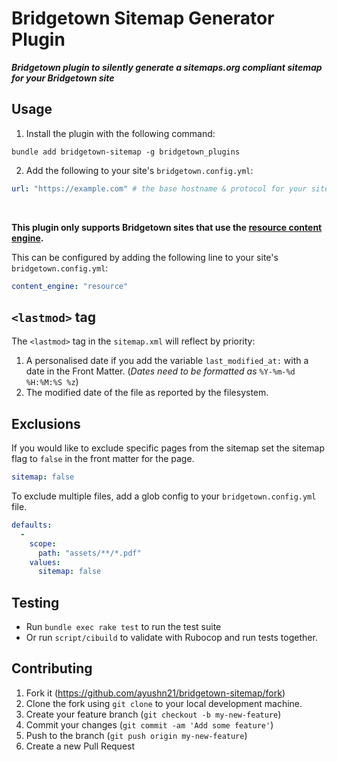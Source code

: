 # Bridgetown Sitemap Generator Plugin

**_Bridgetown plugin to silently generate a sitemaps.org compliant sitemap for your Bridgetown site_**

## Usage

1. Install the plugin with the following command:

```shell
bundle add bridgetown-sitemap -g bridgetown_plugins
```

2. Add the following to your site's `bridgetown.config.yml`:

```yml
url: "https://example.com" # the base hostname & protocol for your site
```

<br>

**This plugin only supports Bridgetown sites that use the [resource content engine](https://www.bridgetownrb.com/docs/resources).**

This can be configured by adding the following line to your site's `bridgetown.config.yml`:

```yml
content_engine: "resource"
```


## `<lastmod>` tag
The `<lastmod>` tag in the `sitemap.xml` will reflect by priority:

1. A personalised date if you add the variable `last_modified_at:` with a date in the Front Matter. (*Dates need to be formatted as* `%Y-%m-%d %H:%M:%S %z`)
2. The modified date of the file as reported by the filesystem.


## Exclusions

If you would like to exclude specific pages from the sitemap set the
sitemap flag to `false` in the front matter for the page.

```yml
sitemap: false
```

To exclude multiple files, add a glob config to your `bridgetown.config.yml` file.

```yml
defaults:
  -
    scope:
      path: "assets/**/*.pdf"
    values:
      sitemap: false
```

## Testing

* Run `bundle exec rake test` to run the test suite
* Or run `script/cibuild` to validate with Rubocop and run tests together.

## Contributing

1. Fork it (https://github.com/ayushn21/bridgetown-sitemap/fork)
2. Clone the fork using `git clone` to your local development machine.
3. Create your feature branch (`git checkout -b my-new-feature`)
4. Commit your changes (`git commit -am 'Add some feature'`)
5. Push to the branch (`git push origin my-new-feature`)
6. Create a new Pull Request